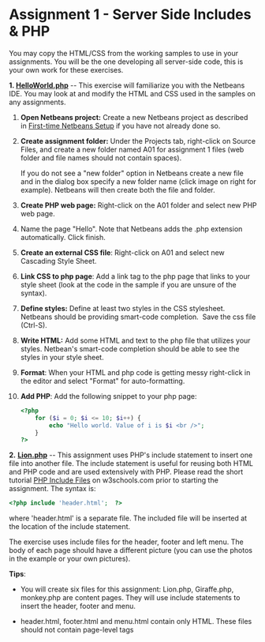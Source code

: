 # Assignment 1 - Server Side Includes & PHP

You may copy the HTML/CSS from the working samples to use in your assignments. You will be the one developing all server-side code, this is your own work for these exercises.

**1\. [HelloWorld.php](http://yorktown.cbe.wwu.edu/sandvig/mis314/assignments/A01/Hello.php)** -- This exercise will familiarize you with the Netbeans IDE. You may look at and modify the HTML and CSS used in the samples on any assignments.

1. **Open Netbeans project:** Create a new Netbeans project as described in [First-time Netbeans Setup](../../environment_setup.md) if you have not already done so.

2. **Create assignment folder:** Under the Projects tab, right-click on Source Files, and create a new folder named A01 for assignment 1 files (web folder and file names should not contain spaces).

    If you do not see a "new folder" option in Netbeans create a new file and in the dialog box specify a new folder name (click image on right for example). Netbeans will then create both the file and folder.

3.  **Create PHP web page:** Right-click on the A01 folder and select new PHP web page.

4.  Name the page "Hello". Note that Netbeans adds the .php extension automatically. Click finish.

5.  **Create an external CSS file**: Right-click on A01 and select new Cascading Style Sheet.

6.  **Link CSS to php page**: Add a link tag to the php page that links to your style sheet (look at the code in the sample if you are unsure of the syntax).

7.  **Define styles:** Define at least two styles in the CSS stylesheet. Netbeans should be providing smart-code completion.  Save the css file (Ctrl-S).

8.  **Write HTML:** Add some HTML and text to the php file that utilizes your styles. Netbean's smart-code completion should be able to see the styles in your style sheet.

9.  **Format**: When your HTML and php code is getting messy right-click in the editor and select "Format" for auto-formatting.

10. **Add PHP**: Add the following snippet to your php page:

    ```PHP
    <?php
        for ($i = 0; $i <= 10; $i++) {
            echo "Hello world. Value of i is $i <br />";
        }
    ?>
    ```

**2\.** **[Lion.php](https://yorktown.cbe.wwu.edu/sandvig/mis314/assignments/A01/Lion.php)** -- This assignment uses PHP's include statement to insert one file into another file. The include statement is useful for reusing both HTML and PHP code and are used extensively with PHP. Please read the short tutorial [PHP Include Files](https://www.w3schools.com/php/php_includes.asp%20target=) on w3schools.com prior to starting the assignment. The syntax is:

```PHP
<?php include 'header.html';  ?>
```

where 'header.html' is a separate file. The included file will be inserted at the location of the include statement.

The exercise uses include files for the header, footer and left menu. The body of each page should have a different picture (you can use the photos in the example or your own pictures).

**Tips**:

-   You will create six files for this assignment: Lion.php, Giraffe.php, monkey.php are content pages. They will use include statements to insert the header, footer and menu.

-   header.html, footer.html and menu.html contain only HTML. These files should not contain page-level tags <head> <body> <title> etc. since these are in the parent php file. Use your browser's "view source" to see the HTML in the sample.  You may copy the HTML from the example or create your own.![Restore Files](https://yorktown.cbe.wwu.edu/sandvig/mis314/images/RestoreFolder.png)

**3\. [ClockLoop.php](http://yorktown.cbe.wwu.edu/sandvig/mis314/lectures/L01/ClockLoop.php)** -- Add a [for loop](https://www.w3schools.com/php/php_looping_for.asp) to the example [Clock.php](http://yorktown.cbe.wwu.edu/sandvig/mis314/lectures/L01/Clock.php) ([ source](http://yorktown.cbe.wwu.edu/sandvig/mis314/lectures/L01/Clock.php.txt)) to display the date 10 times. To add line breaks between iterations the echo statement will need to include paragraph, div, or br tags.

**Tip on Restoring Files:** If you accidentally delete a file or folder on Yorktown you may be able to restore it from a backup. Yorktown automatically creates a backup of your files four times each day at 6 am, noon, 6pm and midnight. To restore a file right-click on the folder that you want restored and select "Restore Previous Versions" (see image at right). More: [Restoring previous versions of files and folders.](http://hls.harvard.edu/dept/its/restoring-previous-versions-of-files-and-folders/)

**3\. [ClockLoop.php](http://yorktown.cbe.wwu.edu/sandvig/mis314/lectures/L01/ClockLoop.php)** -- Add a [for loop](https://www.w3schools.com/php/php_looping_for.asp) to the example [Clock.php](http://yorktown.cbe.wwu.edu/sandvig/mis314/lectures/L01/Clock.php) ([ source](http://yorktown.cbe.wwu.edu/sandvig/mis314/lectures/L01/Clock.php.txt)) to display the date 10 times. To add line breaks between iterations the echo statement will need to include paragraph, div, or br tags.